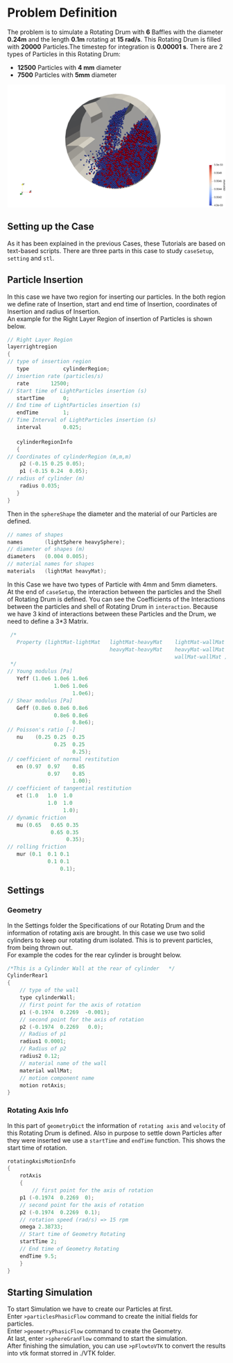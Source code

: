 # Problem Definition 
The problem is to simulate a Rotating Drum with **6** Baffles with the diameter **0.24m** and the length **0.1m** rotating at **15 rad/s**. This Rotating Drum is filled with **20000** Particles.The timestep for integration is **0.00001 s**. There are 2 types of Particles in this Rotating Drum:
* **12500** Particles with **4 mm** diameter
* **7500** Particles with **5mm** diameter  

<html>
<body>
<img src="https://github.com/PhasicFlow/phasicFlow/blob/media/media/MixedparticlesRDB.png", width: 400px>

</body>
</html>

## Setting up the Case
As it has been explained in the previous Cases, these Tutorials are based on text-based scripts. There are three parts in this case to study `caseSetup`, `setting` and `stl`.
## Particle Insertion
In this case we have two region for inserting our particles. In the both region we define rate of Insertion, start and end time of Insertion, coordinates of Insertion and radius of Insertion.  
An example for the Right Layer Region of insertion of Particles is shown below.  
```C++
// Right Layer Region
layerrightregion 
{
// type of insertion region
   type	          cylinderRegion;
// insertion rate (particles/s)    
   rate 	  12500;
// Start time of LightParticles insertion (s)
   startTime 	  0; 
// End time of LightParticles insertion (s)      
   endTime   	  1;
// Time Interval of LightParticles insertion (s)
   interval       0.025; 

   cylinderRegionInfo 
   {
// Coordinates of cylinderRegion (m,m,m)
   	p2 (-0.15 0.25 0.05);
   	p1 (-0.15 0.24	0.05);
// radius of cylinder (m)
   	radius 0.035;
   }
}
```
Then in the `sphereShape` the diameter and the material of our Particles are defined.  
```C++
// names of shapes 
names 		(lightSphere heavySphere);
// diameter of shapes (m) 	
diameters 	(0.004 0.005);
// material names for shapes 			
materials	(lightMat heavyMat);
```
In this Case we have two types of Particle with 4mm and 5mm diameters.  
At the end of `caseSetup`, the interaction between the particles and the Shell of Rotating Drum is defined. You can see the Coefficients of the Interactions between the particles and shell of Rotating Drum in `interaction`. Because we have 3 kind of interactions between these Particles and the Drum, we need to define a 3*3 Matrix.
```C++
 /*
   Property (lightMat-lightMat   lightMat-heavyMat    lightMat-wallMat
                                 heavyMat-heavyMat    heavyMat-wallMat
                                                      wallMat-wallMat );
 */
// Young modulus [Pa]
   Yeff (1.0e6 1.0e6 1.0e6  
               1.0e6 1.0e6
                     1.0e6);
// Shear modulus [Pa]   
   Geff (0.8e6 0.8e6 0.8e6  
               0.8e6 0.8e6
                     0.8e6);
// Poisson's ratio [-]
   nu    (0.25 0.25  0.25  
               0.25  0.25
                     0.25);
// coefficient of normal restitution
   en (0.97  0.97    0.85   
             0.97    0.85
                     1.00);
// coefficient of tangential restitution
   et (1.0   1.0  1.0    
             1.0  1.0
                  1.0);
// dynamic friction 
   mu (0.65   0.65 0.35   
              0.65 0.35
                   0.35);
// rolling friction 
   mur (0.1  0.1 0.1    
             0.1 0.1
                 0.1);      
```
## Settings
### Geometry
In the Settings folder the Specifications of our Rotating Drum and the information of rotating axis are brought. In this case we use two solid cylinders to keep our rotating drum isolated. This is to prevent particles, from being thrown out.  
For example the codes for the rear cylinder is brought below.  
```C++
/*This is a Cylinder Wall at the rear of cylinder	*/
CylinderRear1
{
    // type of the wall
    type cylinderWall;
    // first point for the axis of rotation			
    p1 (-0.1974  0.2269  -0.001);
    // second point for the axis of rotation	 
    p2 (-0.1974  0.2269   0.0);
    // Radius of p1	
    radius1 0.0001;
    // Radius of p2
    radius2 0.12;
    // material name of the wall
    material wallMat;
    // motion component name         
    motion rotAxis;			 
}
```
### Rotating Axis Info
In this part of `geometryDict` the information of `rotating axis` and `velocity` of this Rotating Drum is defined. Also in purpose to settle down Particles after they were inserted we use a `startTime` and `endTime` function. This shows the start time of rotation.  
```C++
rotatingAxisMotionInfo
{
    rotAxis 
    {
        // first point for the axis of rotation
	p1 (-0.1974  0.2269  0);
	// second point for the axis of rotation	
	p2 (-0.1974  0.2269  0.1);
	// rotation speed (rad/s) => 15 rpm	
	omega 2.38733;
	// Start time of Geometry Rotating 	
	startTime 2;
	// End time of Geometry Rotating
	endTime 9.5;
    }
}
```
## Starting Simulation
To start Simulation we have to create our Particles at first.  
Enter `>particlesPhasicFlow` command to create the initial fields for particles.  
Enter `>geometryPhasicFlow` command to create the Geometry.  
At last, enter `>sphereGranFlow` command to start the simulation.  
After finishing the simulation, you can use  `>pFlowtoVTK` to convert the results into vtk format storred in ./VTK folder. 
